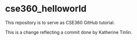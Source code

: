 # cse360_helloworld
This repository is to serve as CSE360 GitHub tutorial.

This is a change reflecting a commit done by Katherine Tinlin.
